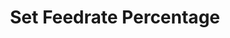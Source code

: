 ---
tag: m0220
codes:
- M220
title: Set Feedrate Percentage
long: Set the feedrate percentage, which applies to all G-code-based moves in all
  (X, Y, Z, and E) axes.
notes: 
parameters:
- tag: S
  optional: false
  description: Feedrate percentage
  values:
  - tag: percent
    type: int
example: 
examples: 
---
